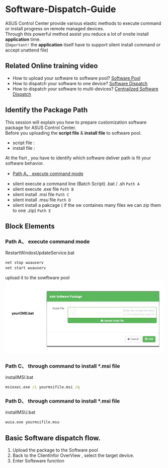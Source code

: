 # Software-Dispatch-Guide
ASUS Control Center provide various elastic methods to execute command or install progress on remote managed devices.  
Through this powerful method assist you reduce a lot of onsite install **application** time.  
(`Important!` the **application** itself have to support silent install command or accept unattend file)

## Related Online training video
 - How to upload your software to software pool?   [Software Pool](https://www.youtube.com/watch?v=gIYsaWSM8jk&t=0s&list=PLI1j8qlptDvIqajLOS9OveggyTcWLDJ3i&index=28 "Software Pool")
 - How to dispatch your software to one device?    [Software Dispatch](https://youtu.be/qba_tdvPF8E?list=PLI1j8qlptDvIqajLOS9OveggyTcWLDJ3i&t=219 "Software Dispatch")
 - How to dispatch your software to multi-devices? [Centrailzed Software Dispatch](https://www.youtube.com/watch?v=uBptddU84T4&list=PLI1j8qlptDvIqajLOS9OveggyTcWLDJ3i&index=28 "Centrailzed Software Dispatch")
 
## Identify the Package Path
This session will explain you how to prepare customization  software package for ASUS Control Center.  
Before you uploading the **script file** & **install file** to software pool.  
- script file :
- install file :


At the fisrt , you have to identify which software deliver path is fit your software behavior.  

* [Path A、 execute command mode](#Path-A)
- silent execute a command line (Batch Script) .bat / .sh `Path A`  
- silent execute .exe file `Path B`
- silent install .msi file `Path C`
- silent install .msu file `Path D`
- silent install a pakcage ( if the sw containes many files we can zip them to one .zip) `Path E`

## Block Elements
### Path A、 execute command mode

RestartWindosUpdateService.bat
```cmd
net stop wuauserv
net start wuauserv
```
upload it to the sowftware pool
 ![Alt text](resources/test.jpg?raw=true "Path A")

### Path C、 through command to install *.msi file
installMSI.bat
```cmd
msiexec.exe /i yourmsifile.msi /q
```

### Path D、 through command to install *.msi file
installMSU.bat
```cmd
wusa.exe yourmsifile.msu
```

## Basic Software dispatch flow.
1. Upload the package to the Software pool
2. Back to the ClientInfor OverView , select the target device.
3. Enter Softeware function 
